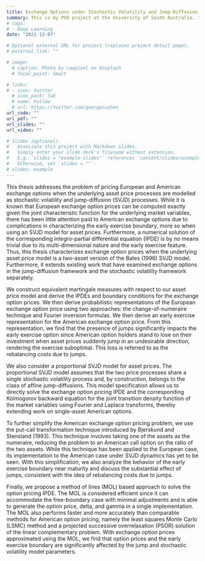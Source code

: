 ```yaml
---
title: Exchange Options under Stochastic Volatility and Jump-Diffusion Dynamics
summary: This is my PhD project at the University of South Australia. In this project, I derive analytical representations of European and American exchange options when the underlying asset price processes are modelled as stochastic volatility and jump-diffusion dynamics. I also propose several numerical methods to compute exchange option prices under these dynamics, as a closed-form expression for option prices is not available.
# tags:
# - Deep Learning
date: "2021-12-07"

# Optional external URL for project (replaces project detail page).
# external_link: ""

# image:
  # caption: Photo by rawpixel on Unsplash
  # focal_point: Smart

# links:
# - icon: twitter
  # icon_pack: fab
  # name: Follow
  # url: https://twitter.com/georgecushen
url_code: ""
url_pdf: ""
url_slides: ""
url_video: ""

# Slides (optional).
#   Associate this project with Markdown slides.
#   Simply enter your slide deck's filename without extension.
#   E.g. `slides = "example-slides"` references `content/slides/example-slides.md`.
#   Otherwise, set `slides = ""`.
# slides: example
---
```


This thesis addresses the problem of pricing European and American exchange options when the underlying asset price processes are modelled as stochastic volatility and jump-diffusion (SVJD) processes. While it is known that European exchange option prices can be computed exactly given the joint characteristic function for the underlying market variables, there has been little attention paid to American exchange options due to complications in characterizing the early exercise boundary, more so when using an SVJD model for asset prices. Furthermore, a numerical solution of the corresponding integro-partial differential equation (IPDE) is by no means trivial due to its multi-dimensional nature and the early exercise feature. Thus, this thesis characterizes exchange option prices when the underlying asset price model is a two-asset version of the Bates (1996) SVJD model. Furthermore, it extends existing work that have examined exchange options in the jump-diffusion framework and the stochastic volatility framework separately. 

We construct equivalent martingale measures with respect to our asset price model and derive the IPDEs and boundary conditions for the exchange option prices. We then derive probabilistic representations of the European exchange option price using two approaches: the change-of-numeraire technique and Fourier inversion formulas. We then derive an early exercise representation for the American exchange option price. From this representation, we find that the presence of jumps significantly impacts the early exercise option since American option holders stand to lose on their investment when asset prices suddenly jump in an undesirable direction, rendering the exercise suboptimal. This loss is referred to as the rebalancing costs due to jumps.

We also consider a proportional SVJD model for asset prices. The proportional SVJD model assumes that the two price processes share a single stochastic volatility process and, by construction, belongs to the class of affine jump-diffusions. This model specification allows us to directly solve the exchange option pricing IPDE and the corresponding Kolmogorov backward equation for the joint transition density function of the market variables using Fourier and Laplace transforms, thereby extending work on single-asset American options.

To further simplify the American exchange option pricing problem, we use the put-call transformation technique introduced by Bjerskund and Stensland (1993). This technique involves taking one of the assets as the numeraire, reducing the problem to an American call option on the ratio of the two assets. While this technique has been applied to the European case, its implementation to the American case under SVJD dynamics has yet to be seen. With this simplification, we also analyze the behavior of the early exercise boundary near maturity and discuss the substantial effect of jumps, consistent with the idea of rebalancing costs due to jumps.

Finally, we propose a method of lines (MOL) based approach to solve the option pricing IPDE. The MOL is considered efficient since it can accommodate the free-boundary case with minimal adjustments and is able to generate the option price, delta, and gamma in a single implementation. The MOL also performs faster and more accurately than comparable methods for American option pricing, namely the least squares Monte Carlo (LSMC) method and a projected successive overrelaxation (PSOR) solution of the linear complementary problem. With exchange option prices approximated using the MOL, we find that option prices and the early exercise boundary are significantly affected by the jump and stochastic volatility model parameters.
